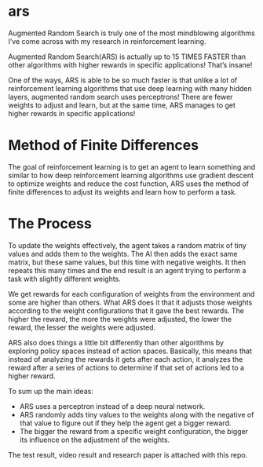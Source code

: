 # ars
 
Augmented Random Search is truly one of the most mindblowing algorithms I’ve come across with my research in reinforcement learning.

Augmented Random Search(ARS) is actually up to 15 TIMES FASTER than other algorithms with higher rewards in specific applications! That’s insane!

One of the ways, ARS is able to be so much faster is that unlike a lot of reinforcement learning algorithms that use deep learning with many hidden layers, augmented random search uses perceptrons! There are fewer weights to adjust and learn, but at the same time, ARS manages to get higher rewards in specific applications!

# Method of Finite Differences
The goal of reinforcement learning is to get an agent to learn something and similar to how deep reinforcement learning algorithms use gradient descent to optimize weights and reduce the cost function, ARS uses the method of finite differences to adjust its weights and learn how to perform a task.

# The Process
To update the weights effectively, the agent takes a random matrix of tiny values and adds them to the weights. The AI then adds the exact same matrix, but these same values, but this time with negative weights. It then repeats this many times and the end result is an agent trying to perform a task with slightly different weights.

We get rewards for each configuration of weights from the environment and some are higher than others. What ARS does it that it adjusts those weights according to the weight configurations that it gave the best rewards. The higher the reward, the more the weights were adjusted, the lower the reward, the lesser the weights were adjusted.

ARS also does things a little bit differently than other algorithms by exploring policy spaces instead of action spaces. Basically, this means that instead of analyzing the rewards it gets after each action, it analyzes the reward after a series of actions to determine if that set of actions led to a higher reward.

To sum up the main ideas:
- ARS uses a perceptron instead of a deep neural network.
- ARS randomly adds tiny values to the weights along with the negative of that value to figure out if they help the agent get a bigger reward.
- The bigger the reward from a specific weight configuration, the bigger its influence on the adjustment of the weights.

The test result, video result and research paper is attached with this repo.
